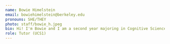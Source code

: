 ```yaml
---
name: Bowie Himelstein
email: bowiehimelstein@berkeley.edu
pronouns: SHE/THEY
photo: staff/bowie_h.jpeg
bio: Hi! I'm Bowie and I am a second year majoring in Cognitive Science and minoring in Data Science. I love to listen to music, make nail art, and adventure in new places.
role: Tutor (UCS1)
---
```

